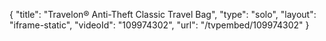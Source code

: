 {
    "title": "Travelon&reg; Anti-Theft Classic Travel Bag",
    "type": "solo",
    "layout": "iframe-static",
    "videoId": "109974302",
    "url": "\/tvpembed\/109974302"
}